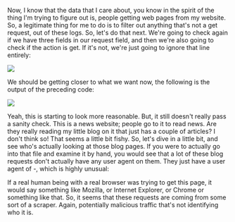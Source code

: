 Now, I know that the data that I care about, you know in the spirit of the thing I'm trying to figure out is, people getting web pages from my website. So, a legitimate thing for me to do is to filter out anything that's not a get request, out of these logs. So, let's do that next. We're going to check again if we have three fields in our request field, and then we're also going to check if the action is get. If it's not, we're just going to ignore that line entirely:

![](https://github.com/fenago/katacoda-scenarios/raw/master/datascience-machine-learning/datascience-machine-learning-chapter-08/steps/13/6.png)

We should be getting closer to what we want now, the following is the output of the preceding code:

![](https://github.com/fenago/katacoda-scenarios/raw/master/datascience-machine-learning/datascience-machine-learning-chapter-08/steps/13/7.png)


Yeah, this is starting to look more reasonable. But, it still doesn't really pass a sanity check. This is a news website; people go to it to read news. Are they really reading my little blog on it that just has a couple of articles? I don't think so! That seems a little bit fishy. So, let's dive in a little bit, and see who's actually looking at those blog pages. If you were to actually go into that file and examine it by hand, you would see that a lot of these blog requests don't actually have any user agent on them. They just have a user agent of -, which is highly unusual:


If a real human being with a real browser was trying to get this page, it would say something like Mozilla, or Internet Explorer, or Chrome or something like that. So, it seems that these requests are coming from some sort of a scraper. Again, potentially malicious traffic that's not identifying who it is.
